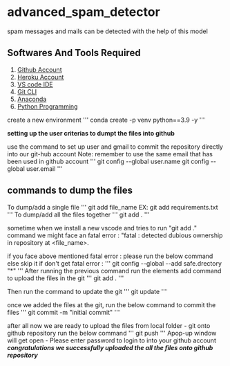 # advanced_spam_detector

spam messages and mails can be detected with the help of this model

## Softwares And Tools Required 
1. [Github Account](https://github.com)
2. [Heroku Account](https://signup.heroku.com/)
3. [VS code IDE](https://code.visualstudio.com/)
4. [Git CLI](https://git-scm.com/download/win)
5. [Anaconda](https://www.anaconda.com/products/distribution)
6. [Python Programming](https://www.tutorialgateway.org/python-programming-examples/)

create a new environment
'''
conda create -p venv python==3.9 -y
'''


**setting up the user criterias to dumpt the files into github**

use the command to set up user and gmail to commit the repository directly into our git-hub account
Note: remember to use the same email that has been used in github account
'''
git config --global user.name 
git config --global user.email
'''
## commands to dump the files 
To dump/add a single file
'''
git add file_name  EX: git add requirements.txt
'''
To dump/add all the files together
'''
git add .
'''

sometime when we install a new vscode and tries to run "git add ." command we might face an fatal error : "fatal : detected dubious ownership in repository at <file_name>.

if you face above mentioned fatal error : please run the below command else skip it if don't get fatal error :
'''
git config --global --add safe.drectory "*"
'''
After running the previous command run the elements add command to upload the files in the git
'''
git add .
'''

Then run the command to update the git 
'''
git update
'''

once we added the files at the git, run the below command to commit the files 
'''
git commit -m "initial commit"
'''

after all now we are ready to upload the files from local folder - git onto github repository
run the below command 
'''
git push
'''
Apop-up window will get open - Please enter password to login to into your github account 
***congratulations we successfully uploaded the all the files onto github repository***